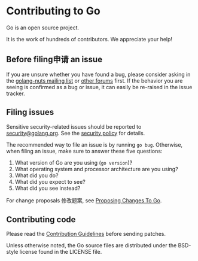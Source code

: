 # Contributing to Go

Go is an open source project.

It is the work of hundreds of contributors. We appreciate your help!

## Before filing申请 an issue

If you are unsure whether you have found a bug, please consider asking in the [golang-nuts mailing
list](https://groups.google.com/forum/#!forum/golang-nuts) or [other forums](https://golang.org/help/) first. If
the behavior you are seeing is confirmed as a bug or issue, it can easily be re-raised in the issue tracker.

## Filing issues

Sensitive security-related issues should be reported to [security@golang.org](mailto:security@golang.org).
See the [security policy](https://golang.org/security) for details.

The recommended way to file an issue is by running `go bug`.
Otherwise, when filing an issue, make sure to answer these five questions:

1. What version of Go are you using (`go version`)? 
2. What operating system and processor architecture are you using?
3. What did you do? 
4. What did you expect to see? 
5. What did you see instead? 

For change proposals 修改题案, see [Proposing Changes To Go](https://github.com/golang/proposal/).

## Contributing code

Please read the [Contribution Guidelines](https://golang.org/doc/contribute.html) before sending patches.

Unless otherwise noted, the Go source files are distributed under
the BSD-style license found in the LICENSE file.

